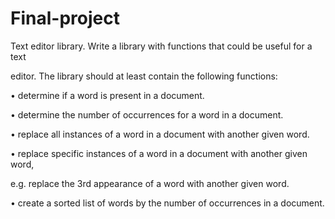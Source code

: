 # Final-project
Text editor library. Write a library with functions that could be useful for a text

editor. The library should at least contain the following functions:

• determine if a word is present in a document.

• determine the number of occurrences for a word in a document.

• replace all instances of a word in a document with another given word.

• replace specific instances of a word in a document with another given word,

e.g. replace the 3rd appearance of a word with another given word.

• create a sorted list of words by the number of occurrences in a document.
